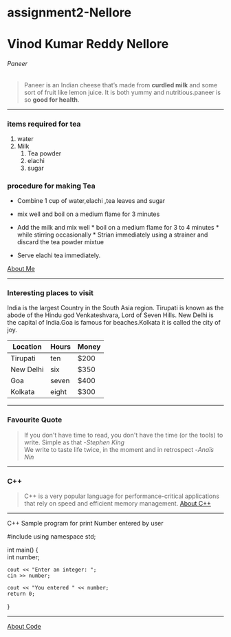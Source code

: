 # assignment2-Nellore
# Vinod Kumar Reddy Nellore
###### Paneer 
 > Paneer is an Indian cheese that’s made from **curdled milk** and some sort of fruit like lemon juice. It is both yummy and nutritious.paneer is so **good for health**.

 ---

 ### items required for tea
1. water
2. Milk
     1. Tea powder
     2. elachi
     3. sugar

### procedure for making Tea
* Combine 1 cup of water,elachi ,tea leaves and sugar 
* mix well  and boil on a medium flame for 3 minutes
* Add the milk and mix well
       * boil on a medium flame for 3 to 4 minutes 
       * while stirring occasionally
       * Strian immediately using a strainer and discard the tea powder mixtue 
 
* Serve elachi tea immediately.

[About Me](https://github.com/vinod540/assignment2-Nellore/blob/main/AboutMe.md)

---

### Interesting places to visit
 India is the largest Country in the South Asia region. Tirupati is known as the abode of the Hindu god Venkateshvara, Lord of Seven Hills. New Delhi is the capital of India.Goa is famous for beaches.Kolkata it is called the city of joy.

 |Location | Hours | Money |
 |---      | ---   | ---  |
|Tirupati | ten |$200|
|New Delhi| six  |$350|
|Goa | seven |$400|
|Kolkata |eight| $300|

---

### Favourite Quote

> If you don't have time to read, you don't have the time (or the tools) to write. Simple as that -*Stephen King*<br>
> We write to taste life twice, in the moment and in retrospect -*Anaïs Nin*

---

### C++
> C++ is a very popular language for performance-critical applications that rely on speed and efficient memory management.
[About C++](https://en.wikipedia.org/wiki/C%2B%2B)

---
C++ Sample program for print Number entered by user

#include <iostream>
using namespace std;

int main()
{    
    int number;

    cout << "Enter an integer: ";
    cin >> number;

    cout << "You entered " << number;    
    return 0;
}

 ---
[About Code](https://www.programiz.com/cpp-programming/examples/read-print-integer)
